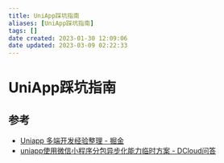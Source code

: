 ```yaml
---
title: UniApp踩坑指南
aliases: [UniApp踩坑指南]
tags: []
date created: 2023-01-30 12:09:06
date updated: 2023-03-09 02:22:33
---
```


# UniApp踩坑指南

## 参考

- [Uniapp 多端开发经验整理 - 掘金](https://juejin.cn/post/7138221718518595621)
- [uniapp使用微信小程序分包异步化能力临时方案 - DCloud问答](https://ask.dcloud.net.cn/article/39622)
